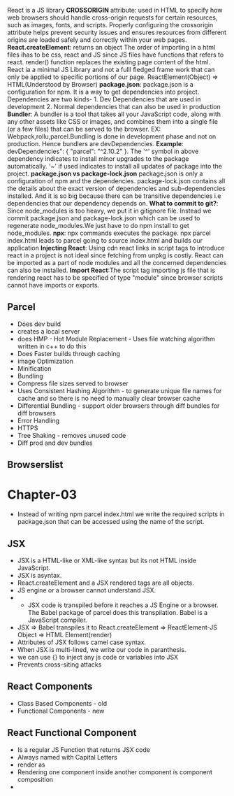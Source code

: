 React is a JS library
**CROSSORIGIN** attribute: used in HTML to specify how web browsers should handle cross-origin requests for certain resources, such as images, fonts, and scripts. Properly configuring the crossorigin attribute helps prevent security issues and ensures resources from different origins are loaded safely and correctly within your web pages.
**React.createElement**: returns an object
The order of importing in a html files ihas to be css, react and JS since JS files have functions that refers to react.
render() function replaces the existing page content of the html.
React ia a minimal JS Library and not a fulll fledged frame work that can only be applied to specific portions of our page.
ReactElement(Object) => HTML(Understood by Browser)
**package.json**: package.json is a configuration for npm. It is a way to get dependencies into project.
Dependencies are two kinds- 1. Dev Dependencies that are used in development 2. Normal dependencies that can also be used in production
**Bundler**: A bundler is a tool that takes all your JavaScript code, along with any other assets like CSS or images, and combines them into a single file (or a few files) that can be served to the browser. EX: Webpack,rollu,parcel.Bundling is done in development phase and not on production. Hence bundlers are devDependencies.
**Example**: devDependencies": {
    "parcel": "^2.10.2"
  }. The '^' symbol in above dependency indicates to install minor upgrades to the package automatically. '~' if used indicates to install all updates of package into the project.
 **package.json vs package-lock.json** package.json is only a configuration of npm and the dependencies. package-lock.json contains all the details about the exact version of dependencies and sub-dependencies installed. And it is so big because there can be transitive dependencies i.e dependencies that our dependency depends on.
 **What to commit to git?**: Since node_modules is too heavy, we put it in gitignore file. Instead we commit package.json and package-lock.json which can be used to regenerate node_modules.We just have to do npm install to get node_modules.
 **npx**: npx commands executes the package. npx parcel index.html leads to parcel going to source index.html and builds our application
 **Injecting React**: Using cdn react links in script tags to introduce react in a project is not ideal since fetching from unpkg is costly. React can be imported as a part of node modules and all the concerned dependencies can also be installed.
 **Import React**:The script tag importing js file that is rendering react has to be specified of type "module" since browser scripts cannot have imports or exports.

## Parcel
- Does dev build
- creates a local server
- does HMP - Hot Module Replacement - Uses file watching algorithm written in c++ to do this
- Does Faster builds through caching
- image Optimization
- Minification
- Bundling 
- Compress file sizes served to browser
- Uses Consistent Hashing Algorithm - to generate unique file names for cache and so there is no need to manually clear browser cache
- Differential Bundling - support older browsers through diff bundles for diff browsers
- Error Handling
- HTTPS
- Tree Shaking - removes unused code
- Diff prod and dev bundles

## Browserslist

# Chapter-03

- Instead of writing npm parcel index.html we write the required scripts in package.json that can be accessed using the name of the script.

## JSX
- JSX is a HTML-like or XML-like syntax but its not HTML inside JavaScript.
- JSX is asyntax.
- React.createElement and a JSX rendered tags are all objects.
- JS engine or a browser cannot understand JSX. 
- * JSX code is transpiled before it reaches a JS Engine or a browser. The Babel package of parcel does this transpilation. Babel is a JavaScript compiler.
- JSX => Babel transpiles it to React.createElement => ReactElement-JS Object => HTML Element(render)
- Attributes of JSX follows camel case syntax.
- When JSX is multi-lined, we write our code in paranthesis.
- we can use {} to inject any js code or variables into JSX
- Prevents cross-siting attacks

## React Components
- Class Based Components - old
- Functional Components - new

## React Functional Component
- Is a regular JS Function that returns JSX code
- Always named with Capital Letters
- render as <FunctionalComponent />
- Rendering one component inside another component is component composition
- 